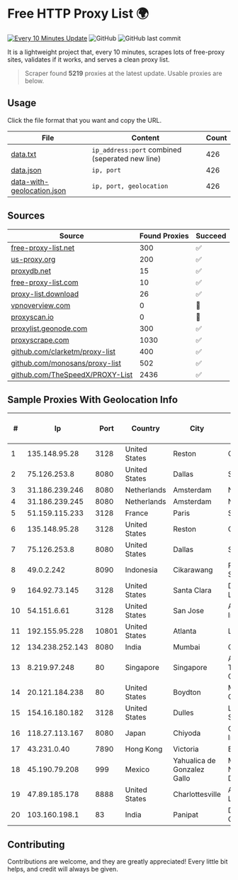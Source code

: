 
# Free HTTP Proxy List 🌍

[![Every 10 Minutes Update](https://github.com/mertguvencli/http-proxy-list/actions/workflows/main.yml/badge.svg?branch=main)](https://github.com/mertguvencli/http-proxy-list/actions/workflows/main.yml)
![GitHub](https://img.shields.io/github/license/mertguvencli/http-proxy-list)
![GitHub last commit](https://img.shields.io/github/last-commit/mertguvencli/http-proxy-list)

It is a lightweight project that, every 10 minutes, scrapes lots of free-proxy sites, validates if it works, and serves a clean proxy list.


> Scraper found **5219** proxies at the latest update. Usable proxies are below.

## Usage

Click the file format that you want and copy the URL.


|File|Content|Count|
|----|-------|-----|
|[data.txt](https://raw.githubusercontent.com/mertguvencli/http-proxy-list/main/proxy-list/data.txt)|`ip_address:port` combined (seperated new line)|426|
|[data.json](https://raw.githubusercontent.com/mertguvencli/http-proxy-list/main/proxy-list/data.json)|`ip, port`|426|
|[data-with-geolocation.json](https://raw.githubusercontent.com/mertguvencli/http-proxy-list/main/proxy-list/data-with-geolocation.json)|`ip, port, geolocation`|426|

## Sources

|Source|Found Proxies|Succeed|
|------|-------------|-------|
|[free-proxy-list.net](https://free-proxy-list.net)|300|✅|
|[us-proxy.org](https://www.us-proxy.org)|200|✅|
|[proxydb.net](http://proxydb.net)|15|✅|
|[free-proxy-list.com](https://free-proxy-list.com/?page=&port=&type%5B%5D=http&type%5B%5D=https&up_time=0&search=Search)|10|✅|
|[proxy-list.download](https://www.proxy-list.download/HTTP)|26|✅|
|[vpnoverview.com](https://vpnoverview.com/privacy/anonymous-browsing/free-proxy-servers)|0|🚫|
|[proxyscan.io](https://www.proxyscan.io)|0|🚫|
|[proxylist.geonode.com](https://proxylist.geonode.com/api/proxy-list?limit=300&page=1&sort_by=lastChecked&sort_type=desc&protocols=http,https)|300|✅|
|[proxyscrape.com](https://api.proxyscrape.com/v2/?request=displayproxies&protocol=http&timeout=10000&country=all&ssl=all&anonymity=all)|1030|✅|
|[github.com/clarketm/proxy-list](https://raw.githubusercontent.com/clarketm/proxy-list/master/proxy-list-raw.txt)|400|✅|
|[github.com/monosans/proxy-list](https://raw.githubusercontent.com/monosans/proxy-list/main/proxies/http.txt)|502|✅|
|[github.com/TheSpeedX/PROXY-List](https://raw.githubusercontent.com/TheSpeedX/PROXY-List/master/http.txt)|2436|✅|


## Sample Proxies With Geolocation Info

|#|Ip|Port|Country|City|Internet Service Provider|
|-|--|----|-------|----|-------------------------|
|1|135.148.95.28|3128|United States|Reston|OVH SAS|
|2|75.126.253.8|8080|United States|Dallas|SoftLayer|
|3|31.186.239.246|8080|Netherlands|Amsterdam|NetSkope Inc|
|4|31.186.239.245|8080|Netherlands|Amsterdam|NetSkope Inc|
|5|51.159.115.233|3128|France|Paris|SCALEWAY|
|6|135.148.95.28|3128|United States|Reston|OVH SAS|
|7|75.126.253.8|8080|United States|Dallas|SoftLayer|
|8|49.0.2.242|8090|Indonesia|Cikarawang|PT Usaha Adi Sanggoro|
|9|164.92.73.145|3128|United States|Santa Clara|DigitalOcean, LLC|
|10|54.151.6.61|3128|United States|San Jose|Amazon.com, Inc.|
|11|192.155.95.228|10801|United States|Atlanta|Linode, LLC|
|12|134.238.252.143|8080|India|Mumbai|Google LLC|
|13|8.219.97.248|80|Singapore|Singapore|Alibaba (US) Technology Co., Ltd.|
|14|20.121.184.238|80|United States|Boydton|Microsoft Corporation|
|15|154.16.180.182|3128|United States|Dulles|LYIT Internet Services|
|16|118.27.113.167|8080|Japan|Chiyoda|GMO Internet, Inc.|
|17|43.231.0.40|7890|Hong Kong|Victoria|BUILDCLOUD|
|18|45.190.79.208|999|Mexico|Yahualica de Gonzalez Gallo|Meta Networks SA De CV|
|19|47.89.185.178|8888|United States|Charlottesville|Alibaba.com LLC|
|20|103.160.198.1|83|India|Panipat|D N Computer|



## Contributing

Contributions are welcome, and they are greatly appreciated! Every
little bit helps, and credit will always be given.

